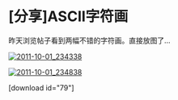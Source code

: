 # [分享]ASCII字符画

昨天浏览帖子看到两幅不错的字符画。直接放图了... 

[![2011-10-01_234338](https://attachment.soulteary.com/2011/10/02/2011-10-01_234338.png "2011-10-01_234338")](https://attachment.soulteary.com/2011/10/02/2011-10-01_234338.png) 

[![2011-10-01_234838](https://attachment.soulteary.com/2011/10/02/2011-10-01_234838.png "2011-10-01_234838")](https://attachment.soulteary.com/2011/10/02/2011-10-01_234838.png) 

<!-- more -->

[download id="79"]

